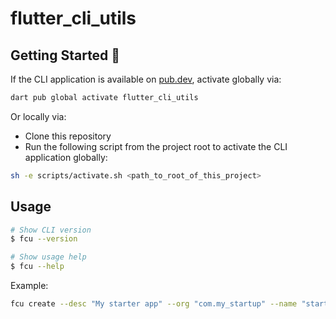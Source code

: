 # flutter_cli_utils

## Getting Started 🚀

If the CLI application is available on [pub.dev](https://pub.dev), activate globally via:

```sh
dart pub global activate flutter_cli_utils
```

Or locally via:

- Clone this repository
- Run the following script from the project root to activate the CLI application globally:

```sh
sh -e scripts/activate.sh <path_to_root_of_this_project>
```

## Usage

```sh
# Show CLI version
$ fcu --version

# Show usage help
$ fcu --help
```

Example:
```sh
fcu create --desc "My starter app" --org "com.my_startup" --name "starter_app" --ios-lang swift --android-lang "java" --template app --target-platforms "android,ios" --output-directory "starter_app" --overwrite-existing-directory --use-starter-brick --initialize-git-repo
```